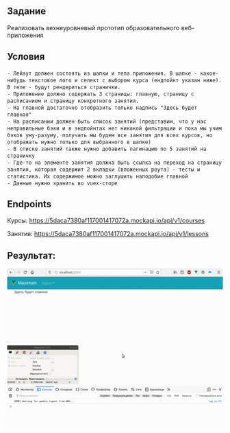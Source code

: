## Задание
Реализовать вехнеуровневый прототип образовательного веб-приложения

## Условия

    - Лейаут должен состоять из шапки и тела приложения. В шапке - какое-нибудь текстовое лого и селект с выбором курса (ендпойнт указан ниже). В теле - будут рендериться странички.
    - Приложение должно содержать 3 страницы: главную, страницу с расписанием и страницу конкретного занятия.
    - На главной достаточно отобразить только надпись "Здесь будет главная"
    - На расписании должен быть список занятий (представим, что у нас неправильные бэки и в эндпойнтах нет никакой фильтрации и пока мы учим бэков уму-разуму, получать мы будем все занятия для всех курсов, но отображать нужно только для выбранного в шапке)
    - В списке занятий также нужно добавить пагинацию по 5 занятий на страничку
    - Где-то на элементе занятия должна быть ссылка на переход на страницу занятия, которая содержит 2 вкладки (вложенных роута) - тесты и статистика. Их содержимое можно заглушить наподобие главной
    - Данные нужно хранить во vuex-сторе


## Endpoints

Курсы: https://5daca7380af117001417072a.mockapi.io/api/v1/courses

Занятия: https://5daca7380af117001417072a.mockapi.io/api/v1/lessons
## Результат:
![](doc/maximum.gif)
